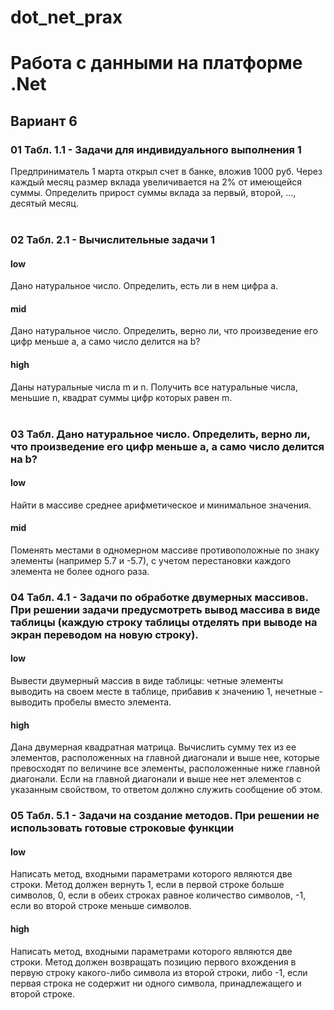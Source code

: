 # dot_net_prax
# Работа с данными на платформе .Net

## Вариант 6

### 01 Табл. 1.1 - Задачи для индивидуального выполнения 1
Предприниматель 1 марта открыл счет в банке, вложив 1000 руб. Через каждый месяц размер вклада увеличивается на 2% от имеющейся суммы. Определить  прирост суммы вклада за первый, второй, ..., десятый месяц.
<br>
<br>
### 02 Табл. 2.1 - Вычислительные задачи 1
#### low
Дано натуральное число. Определить, есть ли в нем цифра а.
#### mid
Дано натуральное число. Определить, верно ли, что произведение его цифр меньше а, а само число делится на b?
#### high
Даны натуральные числа m и n. Получить все натуральные числа, меньшие n, квадрат суммы цифр которых равен m.
<br>
<br>
### 03 Табл. Дано натуральное число. Определить, верно ли, что произведение его цифр меньше а, а само число делится на b?
#### low
Найти в массиве среднее арифметическое и минимальное значения.
#### mid
Поменять местами в одномерном массиве противоположные по знаку элементы (например 5.7 и -5.7), с учетом перестановки каждого элемента не более одного раза.
### 04 Табл. 4.1 - Задачи по обработке двумерных массивов. При решении задачи предусмотреть вывод массива в виде таблицы (каждую строку таблицы отделять при выводе на экран переводом на новую строку).
#### low
Вывести двумерный массив в виде таблицы: четные элементы выводить на своем месте в таблице, прибавив к значению 1, нечетные - выводить пробелы вместо элемента.

#### high
Дана двумерная квадратная матрица. Вычислить сумму тех из ее элементов, расположенных на главной диагонали и выше нее, которые превосходят по величине все элементы, расположенные ниже главной диагонали. Если на главной диагонали и выше нее нет элементов с указанным свойством, то ответом должно служить сообщение об этом.

### 05 Табл. 5.1 - Задачи на создание методов. При решении не использовать готовые строковые функции
#### low
Написать метод, входными параметрами которого являются две строки. Метод должен вернуть 1, если в первой строке больше символов, 0, если в обеих строках равное количество символов, -1, если во второй строке меньше символов.
#### high
Написать метод, входными параметрами которого являются две строки. Метод должен возвращать позицию первого вхождения в первую строку какого-либо символа из второй строки, либо -1, если первая строка не содержит ни одного символа, принадлежащего и второй строке. 


